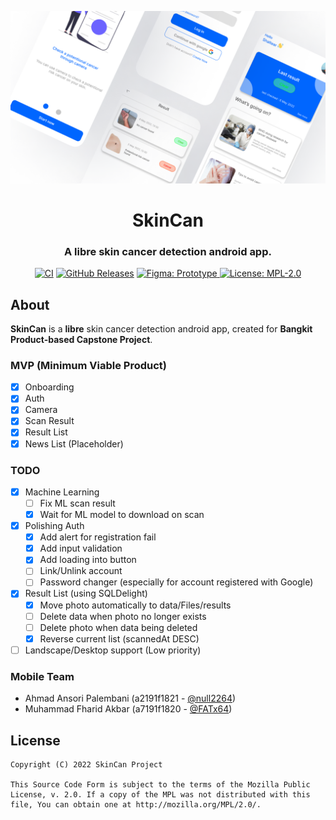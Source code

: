 <p align="center">
    <a href="https://github.com/SkinCanOrg/SkinCan"><img src="https://github.com/SkinCanOrg/.github/raw/main/profile/shoot.png" alt="shoot" width="640"/></a>
</p>

<h1 align="center">SkinCan</h1>

<h3 align="center">A <b>libre</b> skin cancer detection android app.</h3>

<p id="badges" align="center">
    <a href="https://github.com/SkinCanOrg/SkinCan/actions/workflows/build_push.yml"><img alt="CI" src="https://github.com/SkinCanOrg/SkinCan/actions/workflows/build_push.yml/badge.svg"></a>
    <a href="https://github.com/SkinCanOrg/SkinCan/releases"><img alt="GitHub Releases" src="https://img.shields.io/github/v/release/SkinCanOrg/SkinCan?include_prereleases"></a>
    <a href="https://www.figma.com/file/slWftpKH8cNZX7r5luLFLD/Desain"><img alt="Figma: Prototype" src="https://img.shields.io/badge/figma-Prototype-black?logo=figma&style=flat"</a>
    <a href="/LICENSE"><img alt="License: MPL-2.0" src="https://img.shields.io/badge/license-MPL--2.0-blue.svg"></a>
</p>

## About
**SkinCan** is a **libre** skin cancer detection android app, created for **Bangkit Product-based Capstone Project**.

### MVP (Minimum Viable Product)
- [x] Onboarding
- [x] Auth
- [x] Camera
- [x] Scan Result
- [x] Result List
- [x] News List (Placeholder)

### TODO
- [x] Machine Learning
   - [ ] Fix ML scan result
   - [x] Wait for ML model to download on scan
- [x] Polishing Auth
   - [x] Add alert for registration fail
   - [x] Add input validation
   - [x] Add loading into button
   - [ ] Link/Unlink account
   - [ ] Password changer (especially for account registered with Google)
- [x] Result List (using SQLDelight)
   <!-- Reference: https://github.com/tachiyomiorg/tachiyomi/blob/master/app/src/main/java/eu/kanade/tachiyomi/data/cache/CoverCache.kt -->
   - [x] Move photo automatically to data/Files/results
   - [ ] Delete data when photo no longer exists
   - [ ] Delete photo when data being deleted
   - [x] Reverse current list (scannedAt DESC)
- [ ] Landscape/Desktop support (Low priority)

### Mobile Team
- Ahmad Ansori Palembani (a2191f1821 - [@null2264](https://github.com/null2264))
- Muhammad Fharid Akbar (a7191f1820 - [@FATx64](https://github.com/FATx64))

## License
```
Copyright (C) 2022 SkinCan Project

This Source Code Form is subject to the terms of the Mozilla Public
License, v. 2.0. If a copy of the MPL was not distributed with this
file, You can obtain one at http://mozilla.org/MPL/2.0/.
```
